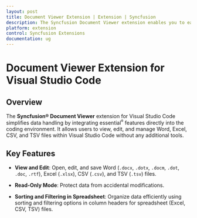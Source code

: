 ```yaml
---
layout: post
title: Document Viewer Extension | Extension | Syncfusion
description: The Syncfusion Document Viewer extension enables you to easily view and manage your documents within VSCode using our intuitive features.
platform: extension
control: Syncfusion Extensions
documentation: ug
---
```


# Document Viewer Extension for Visual Studio Code

## Overview

The **Syncfusion® Document Viewer** extension for Visual Studio Code simplifies data handling by integrating essential<sup style="font-size:70%">&reg;</sup> features directly into the coding environment. It allows users to view, edit, and manage Word, Excel, CSV, and TSV files within Visual Studio Code without any additional tools.

## Key Features

- **View and Edit**: Open, edit, and save Word (`.docx`, `.dotx`, `.docm`, `.dot`, `.doc`, `.rtf`), Excel (`.xlsx`), CSV (`.csv`), and TSV (`.tsv`) files.

- **Read-Only Mode**: Protect data from accidental modifications.

- **Sorting and Filtering in Spreadsheet**: Organize data efficiently using sorting and filtering options in column headers for spreadsheet (Excel, CSV, TSV) files.
